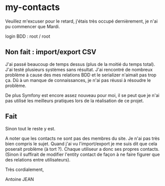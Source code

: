 # my-contacts

Veuillez m'excuser pour le retard, j'étais très occupé dernièrement, je n'ai pu commencer que Mardi.

login BDD : root / root

## Non fait : import/export CSV

J'ai passé beaucoup de temps dessus (plus de la moitié du temps total). J'ai testé plusieurs systèmes sans résultat.
J'ai rencontré de nombreux problème à cause des mes relations BDD et le serializer n'aimait pas trop ça. 
Dû à un manque de connaissances, je n'ai pas réussi à résoudre le problème.

De plus Symfony est encore assez nouveau pour moi, il se peut que je n'ai pas utilisé les meilleurs pratiques lors de la réalisation de ce projet.

## Fait

Sinon tout le reste y est.

A noter que les contacts ne sont pas des membres du site. Je n'ai pas très bien compris le sujet. Quand j'ai vu l'import/export je me suis dit que cela poserait problème (à tort ?). Chaque utiliseur a donc ses propres contacts. (Sinon il suffirait de modifier l'entity contact de façon à ne faire figurer que des relations entre utilisateurs).





Très cordialement, 


Antoine JEAN
